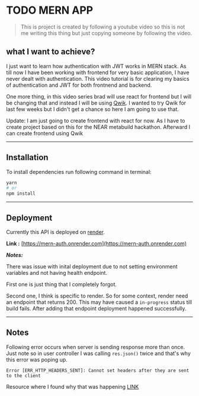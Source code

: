 # TODO MERN APP

 > This is project is created by following a youtube video so this is not me writing this thing but just copying someone by following the video.

 ## what I want to achieve?

 I just want to learn how authentication with JWT works in MERN stack. As till now I have been working with frontend for very basic application, I have never dealt with authentication. This video tutorial is for clearing my basics of authentication and JWT for both frontnend and backend.

 One more thing, in this video series brad will use react for frontend but I will be changing that and instead I will be using [Qwik](https://qwik.builder.io/). I wanted to try Qwik for last few weeks but I didn't get a chance so here I am going to use that.

 Update: I am just going to create frontend with react for now. As I have to create project based on this for the NEAR metabuild hackathon. Afterward I can create frontend using Qwik

 ---

 ## Installation

 To install dependencies run following command in terminal:

 ```bash
 yarn
 # or 
 npm install
 ```

---
## Deployment 

Currently this API is deployed on [render](render.com).

**Link :** [https://mern-auth.onrender.com](https://mern-auth.onrender.com)

***Notes:***

There was issue with inital deployment due to not setting environment variables and not having health endpoint.

First one is just thing that I completely forgot.

Second one, I think is specific to render. So for some context, render need an endpoint that returns 200. This may have caused a `in-progress` status till build fails. After adding that endpoint deployment happened successfully.

------
## Notes

Following error occurs when server is sending response more than once. Just note so in user controller I was calling `res.json()` twice and that's why this error was poping up. 
```
Error [ERR_HTTP_HEADERS_SENT]: Cannot set headers after they are sent to the client
```

Resource where I found why that was happening [LINK](https://bobbyhadz.com/blog/javascript-error-cannot-set-headers-after-they-are-sent-to-client)

